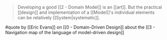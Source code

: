 > Developing a good [[2 - Domain Model]] is an [[art]]. But the practical [[design]] and implementation of a [[Model]]'s individual elements can be relatively [[System|systematic]].

#quote by [[Eric Evans]] on [[0 - Domain-Driven Design]] about the [[3 - Navigation map of the language of model-driven design]]